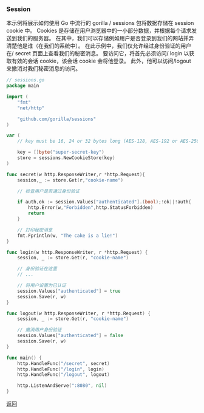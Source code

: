 ### Session

本示例将展示如何使用 Go 中流行的 gorilla / sessions 包将数据存储在 session cookie 中。
Cookies 是存储在用户浏览器中的一小部分数据，并根据每个请求发送到我们的服务器。
在其中，我们可以存储例如用户是否登录到我们的网站并弄清楚他是谁（在我们的系统中）。
在此示例中，我们仅允许经过身份验证的用户在/ secret 页面上查看我们的秘密消息。
要访问它，将首先必须访问/ login 以获取有效的会话 cookie，该会话 cookie 会将他登录。
此外，他可以访问/logout 来撤消对我们秘密消息的访问。

```go
// sessions.go
package main

import (
    "fmt"
    "net/http"

    "github.com/gorilla/sessions"
)

var (
    // key must be 16, 24 or 32 bytes long (AES-128, AES-192 or AES-256)

    key = []byte("super-secret-key")
    store = sessions.NewCookieStore(key)
)

func secret(w http.ResponseWriter,r *http.Request){
    session,_ := store.Get(r,"cookie-name")

    // 检查用户是否通过身份验证

    if auth,ok := session.Values["authenticated"].(bool);!ok||!auth{
        http.Error(w,"Forbidden",http.StatusForbidden)
        return
    }

    // 打印秘密消息
    fmt.Fprintln(w, "The cake is a lie!")
}

func login(w http.ResponseWriter, r *http.Request) {
    session, _ := store.Get(r, "cookie-name")

    // 身份验证在这里
    // ...

    // 将用户设置为已认证
    session.Values["authenticated"] = true
    session.Save(r, w)
}

func logout(w http.ResponseWriter, r *http.Request) {
    session, _ := store.Get(r, "cookie-name")

    // 撤消用户身份验证
    session.Values["authenticated"] = false
    session.Save(r, w)
}

func main() {
    http.HandleFunc("/secret", secret)
    http.HandleFunc("/login", login)
    http.HandleFunc("/logout", logout)

    http.ListenAndServe(":8080", nil)
}
```

[返回](../README.md)
